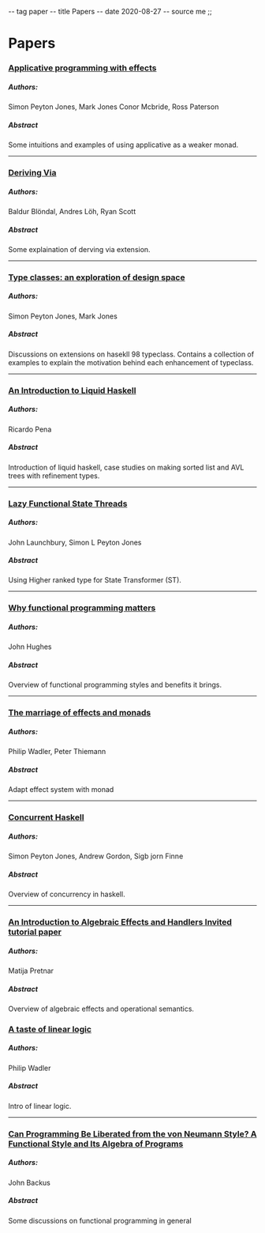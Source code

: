 -- tag paper
-- title Papers
-- date 2020-08-27
-- source me
;;
# Papers

### [Applicative programming with effects](http://www.staff.city.ac.uk/~ross/papers/Applicative.pdf)
##### Authors:
Simon Peyton Jones, Mark Jones
Conor Mcbride, Ross Paterson
##### Abstract
Some intuitions and examples of using applicative as a weaker monad.

___

### [Deriving Via](https://www.kosmikus.org/DerivingVia/deriving-via-paper.pdf)
##### Authors:
Baldur Blöndal, Andres Löh, Ryan Scott
##### Abstract
Some explaination of derving via extension.

___

### [Type classes: an exploration of design space](https://www.microsoft.com/en-us/research/wp-content/uploads/1997/01/multi.pdf)
##### Authors:
Simon Peyton Jones, Mark Jones
##### Abstract
Discussions on extensions on hasekll 98 typeclass. Contains a collection of examples to explain the motivation behind each enhancement of typeclass.

---

### [An Introduction to Liquid Haskell](https://arxiv.org/pdf/1701.03320.pdf)
##### Authors:
Ricardo Pena
##### Abstract
Introduction of liquid haskell, case studies on making sorted list and AVL trees with refinement types.

---

### [Lazy Functional State Threads](https://www.microsoft.com/en-us/research/wp-content/uploads/1994/06/lazy-functional-state-threads.pdf)
##### Authors:
John Launchbury, Simon L Peyton Jones
##### Abstract
Using Higher ranked type for State Transformer (ST).

---

### [Why functional programming matters](https://www.cs.kent.ac.uk/people/staff/dat/miranda/whyfp90.pdf)
##### Authors:
John Hughes
##### Abstract
Overview of functional programming styles and benefits it brings.

---

### [The marriage of effects and monads](https://www.cs.unm.edu/~eschulte/classes/cs558/data/effectstocl.pdf)
##### Authors:
Philip Wadler, Peter Thiemann
##### Abstract
Adapt effect system with monad

---

### [Concurrent Haskell](https://www.microsoft.com/en-us/research/wp-content/uploads/1996/01/concurrent-haskell.pdf)
##### Authors:
Simon Peyton Jones, Andrew Gordon, Sigb jorn Finne
##### Abstract
Overview of concurrency in haskell.

---

### [An Introduction to Algebraic Effects and Handlers Invited tutorial paper](https://pdf.sciencedirectassets.com/272990/1-s2.0-S1571066115X00107/1-s2.0-S1571066115000705/main.pdf?X-Amz-Security-Token=IQoJb3JpZ2luX2VjEFgaCXVzLWVhc3QtMSJHMEUCIGJJq3uVbNktUMCkeGmx%2BXAVEYGV0AtgKd37c2htbhtQAiEAjgOb5dNrTFNgzyIygZRVltKOgnabeBk2DkP3ncXWzeYqtAMIURADGgwwNTkwMDM1NDY4NjUiDJ%2BFBCHOJXgSyTSOAyqRA4gq1fu8sCnL%2FVflUIDOrZ%2Blg63QVECEaj%2F5DpfRRKXnrkVED%2FgEDfVbWTrNqvePVPFTYqO1NImgZMq0yEnepBOP3rKJeOnwL%2F3K2I9t4qZ0lSNrzbOPr2IVXtSrok3SNjV9i7%2BG67X4UxieN3yFSogeo%2BycawDsAV6uXaV53X1JCndWNZ%2Fj%2FfUhcgEDLDCyIpmhOWS9IphzhhZ6dKH5SqspFIJikMiNR9hHvpd4OmmBH%2BHCYLo7KxTvmfKYgFOv52oI10AoAHd42WJjVk9xpc7y3VUxMgs%2Fgi19yiLxPV6QaHnGVtYAIh97vgS5hIfssnp1ZXIpg3g%2Fp3gNtQTkHqaNxVMObm3qfeWuXmZlS5Hoa25aKKLmGRifolfru8TOIS%2FqfChNDb70bZg%2FsU5UkupSx1mM3thdg9EKEJ2kFwUXbHUX1SIw6nMNMVJbLEOHRuLv6kH5Aa0pZbyr62Ids2CNc7q9WWko58618vwU4uqTDmjnCSbJNoLKpFpVJfc4%2FtvOdwUY7EPy%2B%2FbOu2AyVPzwMNX2sPoFOusBrEPjSY15%2FU8taxdf8yNNIDnJX4NpSzziV1vpytnvJ%2BBzxf345G6jphxSGZBqAaUQs%2B62cqQu17s4xhlTgSjmn2TMPFJWcfsn3JQ55ffoIiuvUDKj7IKP6klsxXY3nwGZzQ3M4PtL2%2Fstz6dyIZ8dZ5WpGAkyBVFYWWnAy2K%2BqpuFKj%2FIq9Xg18xxWRN%2BeVhvGMRnWkA%2B8lkyNlXjlTAid0KijPZHEJK2pEK7dCwlfFV7DKQ1%2FcTdddeEKneGjqeE8Jl3%2BeogDMAwhlE8t7aAosTbJqc17LYZZnuuUwJkmbGQzxanFvxzYKUSTA%3D%3D&X-Amz-Algorithm=AWS4-HMAC-SHA256&X-Amz-Date=20200831T004249Z&X-Amz-SignedHeaders=host&X-Amz-Expires=300&X-Amz-Credential=ASIAQ3PHCVTY3VFTGAPC%2F20200831%2Fus-east-1%2Fs3%2Faws4_request&X-Amz-Signature=29cbae85eccc8ab65a088d866b65c3f934be723dc834a98c348acab167c818ae&hash=0eba669807cad6356c034cb05da45610c76cc4ec689e762517daa4342442827b&host=68042c943591013ac2b2430a89b270f6af2c76d8dfd086a07176afe7c76c2c61&pii=S1571066115000705&tid=spdf-22faec98-b7d7-48f4-8509-e9d8265d9839&sid=8fafaf45207c764e3a2836d2317d53005738gxrqa&type=client)
##### Authors:
Matija Pretnar
##### Abstract
Overview of algebraic effects and operational semantics.

### [A taste of linear logic](https://homepages.inf.ed.ac.uk/wadler/papers/lineartaste/lineartaste-revised.pdf)
##### Authors:
Philip Wadler
##### Abstract
Intro of linear logic.

---

### [Can Programming Be Liberated from the von Neumann Style? A Functional Style and Its Algebra of Programs](http://citeseerx.ist.psu.edu/viewdoc/download?doi=10.1.1.72.2622&rep=rep1&type=pdf)
##### Authors:
John Backus
##### Abstract
Some discussions on functional programming in general
